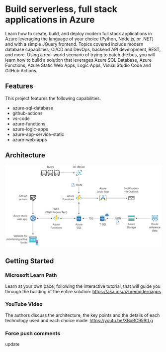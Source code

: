 # Build serverless, full stack applications in Azure

Learn how to create, build, and deploy modern full stack applications in Azure leveraging the language of your choice (Python, Node.js, or .NET) and with a simple JQuery frontend. Topics covered include modern database capabilities, CI/CD and DevOps, backend API development, REST, and more. Using a real-world scenario of trying to catch the bus, you will learn how to build a solution that leverages Azure SQL Database, Azure Functions, Azure Static Web Apps, Logic Apps, Visual Studio Code and GitHub Actions.

## Features

This project features the following capabilities.

- azure-sql-database
- github-actions
- vs-code
- azure-functions
- azure-logic-apps
- azure-app-service-static
- azure-web-apps

## Architecture

![Solution Architecture](./documents/catch-the-bus-architecture.svg)

## Getting Started

### Microsoft Learn Path

Learn  at your own pace, following the interactive tutorial, that will guide you through the building of the entire solution: https://aka.ms/azuremodernapps

### YouTube Video

The authors discuss the architecture, the key points and the details of each technology used and each choice made: https://youtu.be/XBxBC959tLg

### Force push comments
update
